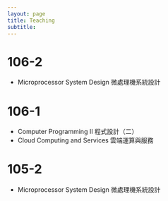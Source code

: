```yaml
---
layout: page
title: Teaching
subtitle:
---
```


# 106-2
- Microprocessor System Design 微處理機系統設計

# 106-1
- Computer Programming II 程式設計（二）
- Cloud Computing and Services 雲端運算與服務

# 105-2
- Microprocessor System Design 微處理機系統設計
